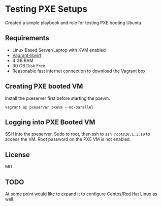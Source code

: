 # Testing PXE Setups


Created a simple playbook and role for testing PXE booting Ubuntu.

## Requirements

* Linux Based Server/Laptop with KVM enabled
* [Vagrant-libvirt](https://linuxsimba.com/vagrant-libvirt-install)
* 4 GB RAM
* 30 GB Disk Free
* Reasonable fast internet connection to download the [Vagrant box](https://app.vagrantup.com/yk0/boxes/ubuntu-xenial)

## Creating PXE booted VM

Install the pxeserver first before starting the pxevm.

```
vagrant up pxeserver pxevm --no-parallel
```

## Logging into PXE Booted VM

SSH into the pxeserver. Sudo to root, then ssh to ``ssh root@10.1.1.10`` to access the VM.
Root password on the PXE VM is not enabled.



## License
MIT

## TODO
At some point would like to expand it to configure Centos/Red Hat Linux as well.
